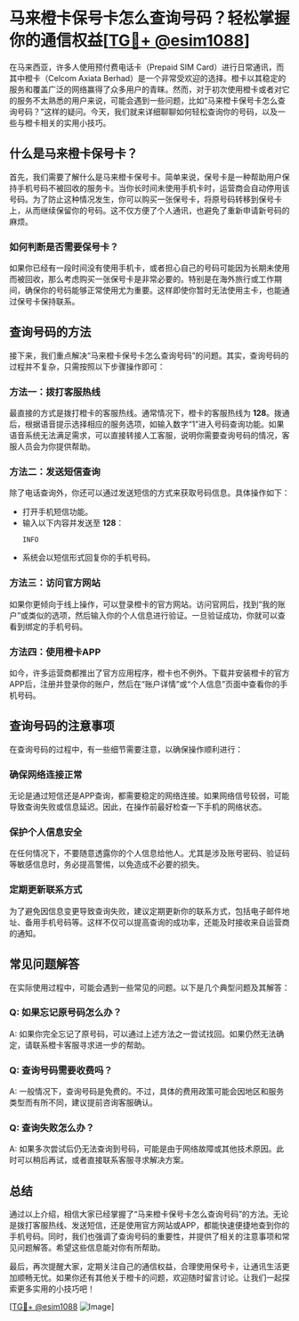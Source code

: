 # 马来橙卡保号卡怎么查询号码？轻松掌握你的通信权益[[TG💪+ @esim1088](https://t.me/s/esim1088)]

在马来西亚，许多人使用预付费电话卡（Prepaid SIM Card）进行日常通讯，而其中橙卡（Celcom Axiata Berhad）是一个非常受欢迎的选择。橙卡以其稳定的服务和覆盖广泛的网络赢得了众多用户的青睐。然而，对于初次使用橙卡或者对它的服务不太熟悉的用户来说，可能会遇到一些问题，比如“马来橙卡保号卡怎么查询号码？”这样的疑问。今天，我们就来详细聊聊如何轻松查询你的号码，以及一些与橙卡相关的实用小技巧。

## 什么是马来橙卡保号卡？

首先，我们需要了解什么是马来橙卡保号卡。简单来说，保号卡是一种帮助用户保持手机号码不被回收的服务卡。当你长时间未使用手机卡时，运营商会自动停用该号码。为了防止这种情况发生，你可以购买一张保号卡，将原号码转移到保号卡上，从而继续保留你的号码。这不仅方便了个人通讯，也避免了重新申请新号码的麻烦。

### 如何判断是否需要保号卡？

如果你已经有一段时间没有使用手机卡，或者担心自己的号码可能因为长期未使用而被回收，那么考虑购买一张保号卡是非常必要的。特别是在海外旅行或工作期间，确保你的号码能够正常使用尤为重要。这样即使你暂时无法使用主卡，也能通过保号卡保持联系。

## 查询号码的方法

接下来，我们重点解决“马来橙卡保号卡怎么查询号码”的问题。其实，查询号码的过程并不复杂，只需按照以下步骤操作即可：

### 方法一：拨打客服热线

最直接的方式是拨打橙卡的客服热线。通常情况下，橙卡的客服热线为 **128**。拨通后，根据语音提示选择相应的服务选项，如输入数字“1”进入号码查询功能。如果语音系统无法满足需求，可以直接转接人工客服，说明你需要查询号码的情况，客服人员会为你提供帮助。

### 方法二：发送短信查询

除了电话查询外，你还可以通过发送短信的方式来获取号码信息。具体操作如下：
- 打开手机短信功能。
- 输入以下内容并发送至 **128**：
  ```
  INFO
  ```
- 系统会以短信形式回复你的手机号码。

### 方法三：访问官方网站

如果你更倾向于线上操作，可以登录橙卡的官方网站。访问官网后，找到“我的账户”或类似的选项，然后输入你的个人信息进行验证。一旦验证成功，你就可以查看到绑定的手机号码。

### 方法四：使用橙卡APP

如今，许多运营商都推出了官方应用程序，橙卡也不例外。下载并安装橙卡的官方APP后，注册并登录你的账户，然后在“账户详情”或“个人信息”页面中查看你的手机号码。

## 查询号码的注意事项

在查询号码的过程中，有一些细节需要注意，以确保操作顺利进行：

### 确保网络连接正常

无论是通过短信还是APP查询，都需要稳定的网络连接。如果网络信号较弱，可能导致查询失败或信息延迟。因此，在操作前最好检查一下手机的网络状态。

### 保护个人信息安全

在任何情况下，不要随意透露你的个人信息给他人。尤其是涉及账号密码、验证码等敏感信息时，务必提高警惕，以免造成不必要的损失。

### 定期更新联系方式

为了避免因信息变更导致查询失败，建议定期更新你的联系方式，包括电子邮件地址、备用手机号码等。这样不仅可以提高查询的成功率，还能及时接收来自运营商的通知。

## 常见问题解答

在实际使用过程中，可能会遇到一些常见的问题。以下是几个典型问题及其解答：

### Q: 如果忘记原号码怎么办？
A: 如果你完全忘记了原号码，可以通过上述方法之一尝试找回。如果仍然无法确定，请联系橙卡客服寻求进一步的帮助。

### Q: 查询号码需要收费吗？
A: 一般情况下，查询号码是免费的。不过，具体的费用政策可能会因地区和服务类型而有所不同，建议提前咨询客服确认。

### Q: 查询失败怎么办？
A: 如果多次尝试后仍无法查询到号码，可能是由于网络故障或其他技术原因。此时可以稍后再试，或者直接联系客服寻求解决方案。

## 总结

通过以上介绍，相信大家已经掌握了“马来橙卡保号卡怎么查询号码”的方法。无论是拨打客服热线、发送短信，还是使用官方网站或APP，都能快速便捷地查到你的手机号码。同时，我们也强调了查询号码的重要性，并提供了相关的注意事项和常见问题解答。希望这些信息能对你有所帮助。

最后，再次提醒大家，定期关注自己的通信权益，合理使用保号卡，让通讯生活更加顺畅无忧。如果你还有其他关于橙卡的问题，欢迎随时留言讨论。让我们一起探索更多实用的小技巧吧！

[[TG💪+ @esim1088](https://t.me/s/esim1088) ![Image](https://i.postimg.cc/4NQfJmqS/Snipaste-2025-05-13-00-14-12.png)]
